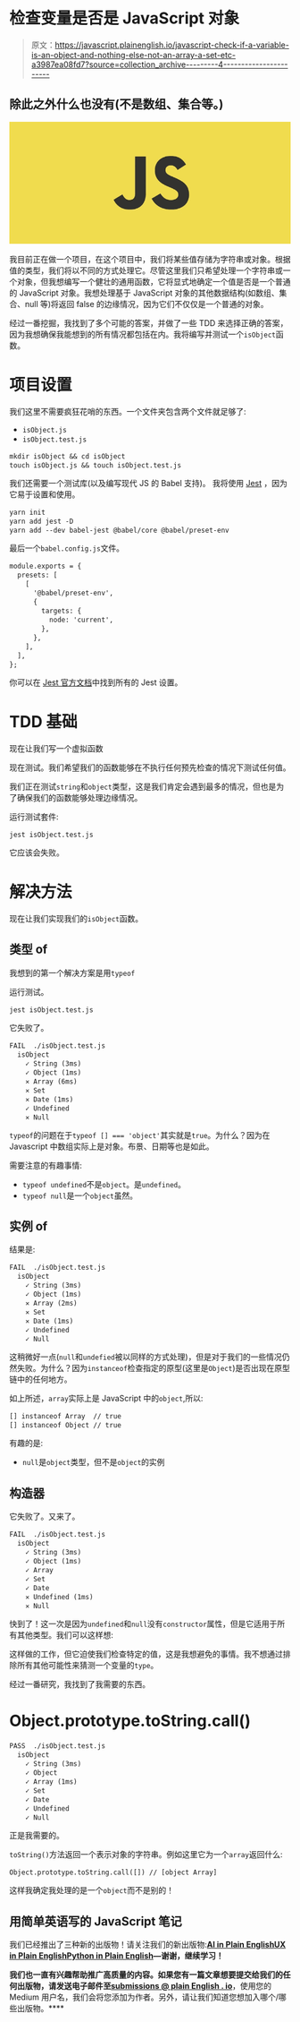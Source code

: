 # 检查变量是否是 JavaScript 对象

> 原文：<https://javascript.plainenglish.io/javascript-check-if-a-variable-is-an-object-and-nothing-else-not-an-array-a-set-etc-a3987ea08fd7?source=collection_archive---------4----------------------->

## 除此之外什么也没有(不是数组、集合等。)

![](img/bbbab6fc99628470add15052bb51d73c.png)

我目前正在做一个项目，在这个项目中，我们将某些值存储为字符串或对象。根据值的类型，我们将以不同的方式处理它。尽管这里我们只希望处理一个字符串或一个对象，但我想编写一个健壮的通用函数，它将显式地确定一个值是否是一个普通的 JavaScript 对象。我想处理基于 JavaScript 对象的其他数据结构(如数组、集合、null 等)将返回 false 的边缘情况，因为它们不仅仅是一个普通的对象。

经过一番挖掘，我找到了多个可能的答案，并做了一些 TDD 来选择正确的答案，因为我想确保我能想到的所有情况都包括在内。我将编写并测试一个`isObject`函数。

# 项目设置

我们这里不需要疯狂花哨的东西。一个文件夹包含两个文件就足够了:

*   `isObject.js`
*   `isObject.test.js`

```
mkdir isObject && cd isObject
touch isObject.js && touch isObject.test.js
```

我们还需要一个测试库(以及编写现代 JS 的 Babel 支持)。
我将使用 [Jest](https://jestjs.io/) ，因为它易于设置和使用。

```
yarn init
yarn add jest -D
yarn add --dev babel-jest @babel/core @babel/preset-env
```

最后一个`babel.config.js`文件。

```
module.exports = {
  presets: [
    [
      '@babel/preset-env',
      {
        targets: {
          node: 'current',
        },
      },
    ],
  ],
};
```

你可以在 [Jest 官方文档](https://jestjs.io/docs/en/getting-started)中找到所有的 Jest 设置。

# TDD 基础

现在让我们写一个虚拟函数

现在测试。我们希望我们的函数能够在不执行任何预先检查的情况下测试任何值。

我们正在测试`string`和`object`类型，这是我们肯定会遇到最多的情况，但也是为了确保我们的函数能够处理边缘情况。

运行测试套件:

```
jest isObject.test.js
```

它应该会失败。

# 解决方法

现在让我们实现我们的`isObject`函数。

## 类型 of

我想到的第一个解决方案是用`typeof`

运行测试。

```
jest isObject.test.js
```

它失败了。

```
FAIL  ./isObject.test.js
  isObject
    ✓ String (3ms)
    ✓ Object (1ms)
    ✕ Array (6ms)
    ✕ Set
    ✕ Date (1ms)
    ✓ Undefined
    ✕ Null
```

`typeof`的问题在于`typeof [] === 'object'`其实就是`true`。为什么？因为在 Javascript 中数组实际上是对象。布景、日期等也是如此。

需要注意的有趣事情:

*   `typeof undefined`不是`object`。是`undefined`。
*   `typeof null`是一个`object`虽然。

## 实例 of

结果是:

```
FAIL  ./isObject.test.js
  isObject
    ✓ String (3ms)
    ✓ Object (1ms)
    ✕ Array (2ms)
    ✕ Set
    ✕ Date (1ms)
    ✓ Undefined
    ✓ Null
```

这稍微好一点(`null`和`undefied`被以同样的方式处理)，但是对于我们的一些情况仍然失败。为什么？因为`instanceof`检查指定的原型(这里是`Object`)是否出现在原型链中的任何地方。

如上所述，`array`实际上是 JavaScript 中的`object`,所以:

```
[] instanceof Array  // true
[] instanceof Object // true
```

有趣的是:

*   `null`是`object`类型，但不是`object`的实例

## 构造器

它失败了。又来了。

```
FAIL  ./isObject.test.js
  isObject
    ✓ String (3ms)
    ✓ Object (1ms)
    ✓ Array
    ✓ Set
    ✓ Date
    ✕ Undefined (1ms)
    ✕ Null
```

快到了！这一次是因为`undefined`和`null`没有`constructor`属性，但是它适用于所有其他类型。我们可以这样想:

这样做的工作，但它迫使我们检查特定的值，这是我想避免的事情。我不想通过排除所有其他可能性来猜测一个变量的`type`。

经过一番研究，我找到了我需要的东西。

# Object.prototype.toString.call()

```
PASS  ./isObject.test.js
  isObject
    ✓ String (3ms)
    ✓ Object
    ✓ Array (1ms)
    ✓ Set
    ✓ Date
    ✓ Undefined
    ✓ Null
```

正是我需要的。

`toString()`方法返回一个表示对象的字符串。例如这里它为一个`array`返回什么:

```
Object.prototype.toString.call([]) // [object Array]
```

这样我确定我处理的是一个`object`而不是别的！

## **用简单英语写的 JavaScript 笔记**

我们已经推出了三种新的出版物！请关注我们的新出版物:[**AI in Plain English**](https://medium.com/ai-in-plain-english)[**UX in Plain English**](https://medium.com/ux-in-plain-english)[**Python in Plain English**](https://medium.com/python-in-plain-english)**—谢谢，继续学习！**

**我们也一直有兴趣帮助推广高质量的内容。如果您有一篇文章想要提交给我们的任何出版物，请发送电子邮件至[**submissions @ plain English . io**](mailto:submissions@plainenglish.io)**，使用您的 Medium 用户名，我们会将您添加为作者。另外，请让我们知道您想加入哪个/哪些出版物。****